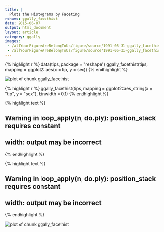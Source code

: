 ```yaml
---
title: |
  Plots the Histograms by Faceting
rdname: ggally_facethist
date: 2015-06-07
output: html_document
layout: article
category: ggally
images:
 - /allYourFigureAreBelongToUs/figure/source/1991-05-31-ggally_facethist/ggally_facethist-1.png
 - /allYourFigureAreBelongToUs/figure/source/1991-05-31-ggally_facethist/ggally_facethist-2.png
---
```





{% highlight r %}
data(tips, package = "reshape")
 ggally_facethist(tips, mapping = ggplot2::aes(x = tip, y = sex))
{% endhighlight %}

![plot of chunk ggally_facethist](/allYourFigureAreBelongToUs/figure/source/1991-05-31-ggally_facethist/ggally_facethist-1.png) 

{% highlight r %}
 ggally_facethist(tips, mapping = ggplot2::aes_string(x = "tip", y = "sex"), binwidth = 0.1)
{% endhighlight %}



{% highlight text %}
## Warning in loop_apply(n, do.ply): position_stack requires constant
## width: output may be incorrect
{% endhighlight %}



{% highlight text %}
## Warning in loop_apply(n, do.ply): position_stack requires constant
## width: output may be incorrect
{% endhighlight %}

![plot of chunk ggally_facethist](/allYourFigureAreBelongToUs/figure/source/1991-05-31-ggally_facethist/ggally_facethist-2.png) 